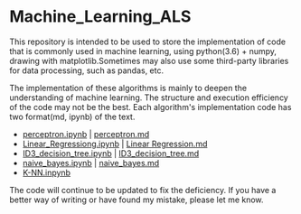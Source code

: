 # Machine_Learning_ALS
This repository is intended to be used to store the implementation of code that is commonly used in machine learning, using python(3.6) + numpy, drawing with matplotlib.Sometimes may also use some third-party libraries for data processing, such as pandas, etc.

The implementation of these algorithms is mainly to deepen the understanding of machine learning. The structure and execution efficiency of the code may not be the best. Each algorithm's implementation code has two format(md, ipynb) of the text.

* [perceptron.ipynb](./perceptron.ipynb) | [perceptron.md](./perceptron.md)
* [Linear_Regressiong.ipynb](./Linear_Regression.ipynb) | [Linear Regression.md](./Linear_Regression.md) 
* [ID3_decision_tree.ipynb](./ID3_decision_tree.ipynb) | [ID3_decision_tree.md](./ID3_decision_tree.md)
* [naive_bayes.ipynb](./naive_bayes.ipynb) | [naive_bayes.md](./naive_bayes.md)
* [K-NN.inpynb](./KNN.ipynb)

The code will continue to be updated to fix the deficiency. If you have a better way of writing or have found my mistake, please let me know.

